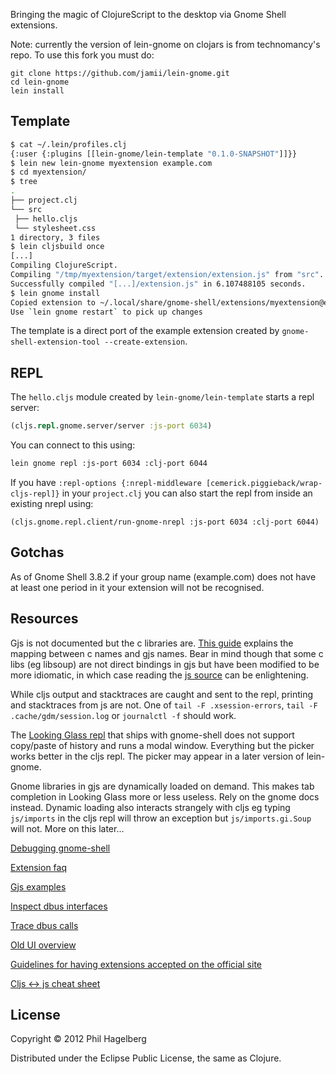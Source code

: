 Bringing the magic of ClojureScript to the desktop via Gnome Shell extensions.

Note: currently the version of lein-gnome on clojars is from technomancy's repo. To use this fork you must do:

```
git clone https://github.com/jamii/lein-gnome.git
cd lein-gnome
lein install
```

## Template

``` bash
$ cat ~/.lein/profiles.clj
{:user {:plugins [[lein-gnome/lein-template "0.1.0-SNAPSHOT"]]}}
$ lein new lein-gnome myextension example.com
$ cd myextension/
$ tree
.
├── project.clj
└── src
 ├── hello.cljs
 └── stylesheet.css
1 directory, 3 files
$ lein cljsbuild once
[...]
Compiling ClojureScript.
Compiling "/tmp/myextension/target/extension/extension.js" from "src"...
Successfully compiled "[...]/extension.js" in 6.107488105 seconds.
$ lein gnome install
Copied extension to ~/.local/share/gnome-shell/extensions/myextension@example.com directory.
Use `lein gnome restart` to pick up changes
```

The template is a direct port of the example extension created by `gnome-shell-extension-tool --create-extension`.

## REPL

The `hello.cljs` module created by `lein-gnome/lein-template` starts a repl server:

``` clojure
(cljs.repl.gnome.server/server :js-port 6034)
```

You can connect to this using:

``` bash
lein gnome repl :js-port 6034 :clj-port 6044
```

If you have `:repl-options {:nrepl-middleware [cemerick.piggieback/wrap-cljs-repl]}` in your `project.clj` you can also start the repl from inside an existing nrepl using:

```
(cljs.gnome.repl.client/run-gnome-nrepl :js-port 6034 :clj-port 6044)
```

## Gotchas

As of Gnome Shell 3.8.2 if your group name (example.com) does not have at least one period in it your extension will not be recognised.

## Resources

Gjs is not documented but the c libraries are. [This guide](http://mathematicalcoffee.blogspot.com/2012/09/developing-gnome-shell-extensions.html) explains the mapping between c names and gjs names. Bear in mind though that some c libs (eg libsoup) are not direct bindings in gjs but have been modified to be more idiomatic, in which case reading the [js source](https://git.gnome.org/browse/gnome-shell/tree/js) can be enlightening.

While cljs output and stacktraces are caught and sent to the repl, printing and stacktraces from js are not. One of `tail -F .xsession-errors`, `tail -F .cache/gdm/session.log` or `journalctl -f` should work.

The [Looking Glass repl](https://live.gnome.org/GnomeShell/LookingGlass) that ships with gnome-shell does not support copy/paste of history and runs a modal window. Everything but the picker works better in the cljs repl. The picker may appear in a later version of lein-gnome.

Gnome libraries in gjs are dynamically loaded on demand. This makes tab completion in Looking Glass  more or less useless. Rely on the gnome docs instead. Dynamic loading also interacts strangely with cljs eg typing `js/imports` in the cljs repl will throw an exception but `js/imports.gi.Soup` will not. More on this later...

[Debugging gnome-shell](https://live.gnome.org/GnomeShell/Debugging)

[Extension faq](https://live.gnome.org/GnomeShell/Extensions/FAQ)

[Gjs examples](https://git.gnome.org/browse/gjs/tree/examples/)

[Inspect dbus interfaces](https://live.gnome.org/DFeet/)

[Trace dbus calls](http://www.willthompson.co.uk/bustle/)

[Old UI overview](http://mathematicalcoffee.blogspot.de/2012/09/gnome-shell-javascript-source.html)

[Guidelines for having extensions accepted on the official site](http://blog.mecheye.net/2012/02/requirements-and-tips-for-getting-your-gnome-shell-extension-approved/)

[Cljs <-> js cheat sheet](http://himera.herokuapp.com/synonym.html)

## License

Copyright © 2012 Phil Hagelberg

Distributed under the Eclipse Public License, the same as Clojure.

